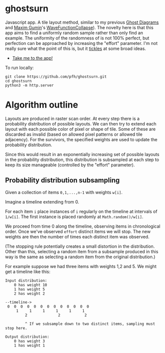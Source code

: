 # ghostsurn

Javascript app. A tile layout method, similar to my previous [Ghost Diagrams](http://logarithmic.net/pfh/ghost-diagrams) and [Maxim Gumin](https://twitter.com/ExUtumno)'s [WaveFunctionCollapse](https://github.com/mxgmn/WaveFunctionCollapse)). The novelty here is that this app aims to find a uniformly random sample rather than only find an example. The uniformity of the randomness of is not 100% perfect, but perfection can be approached by increasing the "effort" parameter. I'm not really sure what the point of this is, but it [tickles](https://twitter.com/paulfharrison/status/1438466031488421888) at some broad ideas.

* [Take me to the app!](https://logarithmic.net/ghostsurn)

To run locally:

```
git clone https://github.com/pfh/ghostsurn.git
cd ghostsurn
python3 -m http.server
```

# Algorithm outline

Layouts are produced in raster scan order. At every step there is a probability distribution of possible layouts. We can then try to extend each layout with each possible color of pixel or shape of tile. Some of these are discarded as invalid (based on allowed pixel patterns or allowed tile adjacency). For the survivors, the specified weights are used to update the probability distribution.

Since this would result in an exponentially increasing set of possible layouts in the probability distribution, this distribution is subsampled at each step to keep its size manageable (controlled by the "effort" parameter).

## Probability distribution subsampling

Given a collection of items `0,1,...,n-1` with weights `w[i]`.

Imagine a timeline extending from 0.

For each item `i` place instances of `i` regularly on the timeline at intervals of `1/w[i]`. The first instance is placed randomly at `Math.random()/w[i]`. 

We proceed from time 0 along the timeline, observing items in chronological order. Once we've observed `effort` distinct items we will stop. The new weights are then the number of times each distinct item was observed.

(The stopping rule potentially creates a small distortion in the distribution. Other than this, selecting a random item from a subsample produced in this way is the same as selecting a random item from the original distribution.)

For example suppose we had three items with weights 1,2 and 5. We might get a timeline like this:

```
Input distribution:
    0 has weight 10
    1 has weight 5
    2 has weight 2

--timeline->
 0  0  0  0  0  0  0  0  0  0  0  0  0
     1     1     1     1     1     1
         2              2           2
         
         ^ If we subsample down to two distinct items, sampling must stop here.
         
Output distribution:
    0 has weight 3
    1 has weight 1
```


